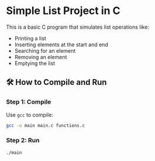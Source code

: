 # Simple List Project in C

This is a basic C program that simulates list operations like:

- Printing a list  
- Inserting elements at the start and end  
- Searching for an element  
- Removing an element  
- Emptying the list

## 🛠 How to Compile and Run

### Step 1: Compile

Use `gcc` to compile:

```bash
gcc -o main main.c functions.c
```

### Step 2: Run

```bash
./main
```
